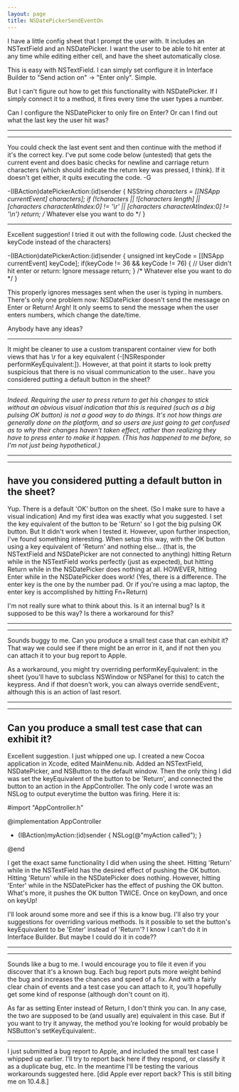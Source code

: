 ```yaml
---
layout: page
title: NSDatePickerSendEventOn
---
```




I have a little config sheet that I prompt the user with.
It includes an NSTextField and an NSDatePicker.
I want the user to be able to hit enter at any time while editing either cell, and have the sheet automatically close.

This is easy with NSTextField.  I can simply set configure it in Interface Builder to "Send action on" -> "Enter only".  Simple.

But I can't figure out how to get this functionality with NSDatePicker.
If I simply connect it to a method, it fires every time the user types a number.

Can I configure the NSDatePicker to only fire on Enter?
Or can I find out what the last key the user hit was?

----
----
You could check the last event sent and then continue with the method if it's the correct key.  I've put some code below (untested) that gets the current event and does basic checks for newline and carriage return characters (which should indicate the return key was pressed, I think).  If it doesn't get either, it quits executing the code. -G

    
-(IBAction)datePickerAction:(id)sender
{
    NSString *characters = [[NSApp currentEvent] characters];
    if (!characters || ![characters length] || [characters characterAtIndex:0] != '\r' || [characters characterAtIndex:0] != '\n') return;
    /* Whatever else you want to do */
}


----
Excellent suggestion!
I tried it out with the following code.  (Just checked the keyCode instead of the characters)

    
-(IBAction)datePickerAction:(id)sender
{
    unsigned int keyCode = [[NSApp currentEvent] keyCode];
    if(keyCode != 36 && keyCode != 76)
    {
        // User didn't hit enter or return: Ignore message
        return;
    }
    /* Whatever else you want to do */
}


This properly ignores messages sent when the user is typing in numbers.
There's only one problem now:
NSDatePicker doesn't send the message on Enter or Return!  Argh!
It only seems to send the message when the user enters numbers, which change the date/time.

Anybody have any ideas?

----

It might be cleaner to use a custom transparent container view for both views that has \r for a key equivalent (-[NSResponder performKeyEquivalent:]).  However, at that point it starts to look pretty suspicious that there is no visual communication to the user.. have you considered putting a default button in the sheet?  

----

*Indeed. Requiring the user to press return to get his changes to stick without an obvious visual indication that this is required (such as a big pulsing OK button) is not a good way to do things. It's not how things are generally done on the platform, and so users are just going to get confused as to why their changes haven't taken effect, rather than realizing they have to press enter to make it happen. (This has happened to me before, so I'm not just being hypothetical.)*

----

----
have you considered putting a default button in the sheet?
----
Yup.  There is a default 'OK' button on the sheet.  (So I make sure to have a visual indication)  And my first idea was exactly what you suggested.  I set the key equivalent of the button to be 'Return' so I got the big pulsing OK button.  But It didn't work when I tested it.  However, upon further inspection, I've found something interesting.  When setup this way, with the OK button using a key equivalent of 'Return' and nothing else... (that is, the NSTextField and NSDatePicker are not connected to anything) hitting Return while in the NSTextField works perfectly (just as expected), but hitting Return while in the NSDatePicker does nothing at all.  HOWEVER, hitting Enter while in the NSDatePicker does work!  (Yes, there is a difference.  The enter key is the one by the number pad.  Or if you're using a mac laptop, the enter key is accomplished by hitting Fn+Return)

I'm not really sure what to think about this.  Is it an internal bug?  Is it supposed to be this way?  Is there a workaround for this?

----

----
Sounds buggy to me. Can you produce a small test case that can exhibit it? That way we could see if there might be an error in it, and if not then you can attach it to your bug report to Apple.

As a workaround, you might try overriding     performKeyEquivalent: in the sheet (you'll have to subclass NSWindow or NSPanel for this) to catch the keypress. And if *that* doesn't work, you can always override     sendEvent:, although this is an action of last resort.

----

----
Can you produce a small test case that can exhibit it? 
----

Excellent suggestion.  I just whipped one up.
I created a new Cocoa application in Xcode, edited MainMenu.nib.  Added an NSTextField, NSDatePicker, and NSButton to the default window.  Then the only thing I did was set the keyEquivalent of the button to be 'Return', and connected the button to an action in the AppController.  The only code I wrote was an NSLog to output everytime the button was firing.  Here it is:

    
#import "AppController.h"

@implementation AppController

- (IBAction)myAction:(id)sender
{
	NSLog(@"myAction called");
}

@end


I get the exact same functionality I did when using the sheet.  Hitting 'Return' while in the NSTextField has the desired effect of pushing the OK button.  Hitting 'Return' while in the NSDatePicker does nothing.  However, hitting 'Enter' while in the NSDatePicker has the effect of pushing the OK button.  What's more, it pushes the OK button TWICE.  Once on keyDown, and once on keyUp!

I'll look around some more and see if this is a know bug.  I'll also try your suggestions for overriding various methods.
Is it possible to set the button's keyEquivalent to be 'Enter' instead of 'Return'?  I know I can't do it in Interface Builder.  But maybe I could do it in code??

----

----
Sounds like a bug to me. I would encourage you to file it even if you discover that it's a known bug. Each bug report puts more weight behind the bug and increases the chances and speed of a fix. And with a fairly clear chain of events and a test case you can attach to it, you'll hopefully get some kind of response (although don't count on it).

As far as setting Enter instead of Return, I don't think you can. In any case, the two are supposed to be (and usually are) equivalent in this case. But if you want to try it anyway, the method you're looking for would probably be NSButton's     setKeyEquivalent:.

----

I just submitted a bug report to Apple, and included the small test case I whipped up earlier.  I'll try to report back here if they respond, or classify it as a duplicate bug, etc.  In the meantime I'll be testing the various workarounds suggested here. [did Apple ever report back? This is still biting me on 10.4.8.]

